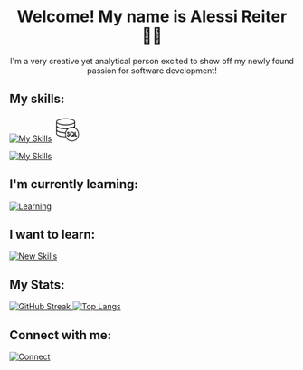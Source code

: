 <div align="center">
<h1> Welcome!  My name is Alessi Reiter 👩‍💻</h1>
<p> I'm a very creative yet analytical person excited to show off my newly found passion for software development!</p>
</div>

## My skills:

<div>

[![My Skills](https://skillicons.dev/icons?i=py,html,css,js,java)](https://skillicons.dev)
<img src="sqlLogo.jpg" alt="SQL" width=45px height=45px>

[![My Skills](https://skillicons.dev/icons?i=vscode,git,github,eclipse)](https://skillicons.dev)

</div>

## I'm currently learning:

<div>

[![Learning](https://skillicons.dev/icons?i=react)](https://skillicons.dev)

</div>

## I want to learn:

<div>

[![New Skills](https://skillicons.dev/icons?i=angular,bootstrap,django,gamemakerstudio)](https://skillicons.dev)

</div>

## My Stats:

<div>
  
[![GitHub Streak](https://streak-stats.demolab.com?user=anoeller&theme=blue-green) ![Top Langs](https://github-readme-stats.vercel.app/api/top-langs/?username=anoeller)](https://git.io/streak-stats)

</div>

## Connect with me:

<div>

[![Connect](https://skillicons.dev/icons?i=linkedin)](https://www.linkedin.com/in/alessi-reiter/)

</div>
